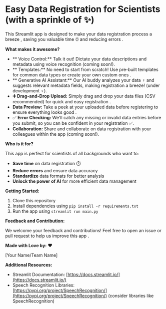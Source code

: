
#  Easy Data Registration for Scientists  (with a sprinkle of ✨)

This Streamlit app is designed to make your data registration process a breeze , saving you valuable time ⏰ and reducing errors . 

**What makes it awesome?** 

* ** Voice Control:** Talk it out! Dictate your data descriptions and metadata using voice recognition  (coming soon!).
* ** Templates:** No need to start from scratch! Use pre-built templates for common data types or create your own custom ones  .
* ** Generative AI Assistant:**    Our AI buddy analyzes your data ️‍♀️ and suggests relevant metadata fields, making registration a breeze! (under development ‍♀️).
* **➕ Drag-and-Drop Upload:**  Simply drag and drop your data files (CSV recommended) for quick and easy registration .
*  **Data Preview:** Take a peek at your uploaded data before registering to ensure everything looks good .
* ✅ **Error Checking:**  We'll catch any missing or invalid data entries before you submit, so you can be confident in your registration  ✅.
*  **Collaboration:** Share and collaborate on data registration with your colleagues within the app  (coming soon!).

**Who is it for?**  ‍‍

This app is perfect for scientists  of all backgrounds who want to:

* **Save time** on data registration ⏱️
* **Reduce errors** and ensure data accuracy 
* **Standardize** data formats for better analysis  
* **Unlock the power of AI** for more efficient data management 

**Getting Started:** 

1. Clone this repository 
2. Install dependencies using `pip install -r requirements.txt` ️
3. Run the app using `streamlit run main.py` 

**Feedback and Contribution:**   

We welcome your feedback and contributions! Feel free to open an issue or pull request to help us improve this app  .

**Made with Love by:** ❤️ 

[Your Name/Team Name]

**Additional Resources:**  

* Streamlit Documentation: [https://docs.streamlit.io/](https://docs.streamlit.io/)
* Speech Recognition Libraries: [https://pypi.org/project/SpeechRecognition/](https://pypi.org/project/SpeechRecognition/) (consider libraries like SpeechRecognition)

